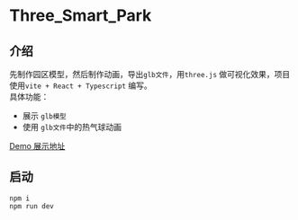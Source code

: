 # Three_Smart_Park

## 介绍

先制作园区模型，然后制作动画，导出`glb文件`，用`three.js` 做可视化效果，项目使用`vite + React + Typescript` 编写。  
具体功能：

- 展示 `glb模型`
- 使用 `glb文件`中的热气球动画

[Demo 展示地址](https://emiliazhen.github.io/three_smart_park/)

## 启动

```
npm i
npm run dev
```
